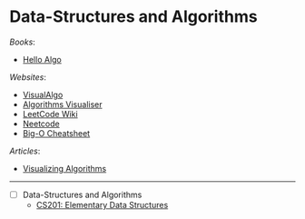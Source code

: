 # Data-Structures and Algorithms

_Books_:

- [Hello Algo](https://www.hello-algo.com/en/)

_Websites_:

- [VisualAlgo](https://visualgo.net/en)
- [Algorithms Visualiser](https://algorithm-visualizer.org/)
- [LeetCode Wiki](https://doocs.github.io/leetcode/en/)
- [Neetcode](https://neetcode.io/)
- [Big-O Cheatsheet](https://www.bigocheatsheet.com/)

_Articles_:

- [Visualizing Algorithms](https://bost.ocks.org/mike/algorithms/)

---

- [ ] Data-Structures and Algorithms
  - [CS201: Elementary Data Structures](https://learn.saylor.org/course/view.php?id=66)
